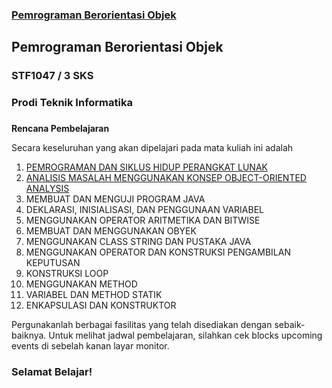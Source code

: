 ### [Pemrograman Berorientasi Objek](http://kuliahonline.usbypkp.ac.id/course/view.php?id=6369#section-0)

## Pemrograman Berorientasi Objek

### STF1047 / 3 SKS

### Prodi Teknik Informatika

### 

**Rencana Pembelajaran**

Secara keseluruhan yang akan dipelajari pada mata kuliah ini adalah 

1. [PEMROGRAMAN DAN SIKLUS HIDUP PERANGKAT LUNAK](http://kuliahonline.usbypkp.ac.id/mod/resource/view.php?id=70314)
2. [ANALISIS MASALAH MENGGUNAKAN KONSEP OBJECT-ORIENTED ANALYSIS](http://kuliahonline.usbypkp.ac.id/mod/assign/view.php?id=70320)
3. MEMBUAT DAN MENGUJI PROGRAM JAVA
4. DEKLARASI, INISIALISASI, DAN PENGGUNAAN VARIABEL
5. MENGGUNAKAN OPERATOR ARITMETIKA DAN BITWISE
6. MEMBUAT DAN MENGGUNAKAN OBYEK
7. MENGGUNAKAN CLASS STRING DAN PUSTAKA JAVA
8. MENGGUNAKAN OPERATOR DAN KONSTRUKSI PENGAMBILAN KEPUTUSAN
9. KONSTRUKSI LOOP
10. MENGGUNAKAN METHOD
11. VARIABEL DAN METHOD STATIK
12. ENKAPSULASI DAN KONSTRUKTOR



Pergunakanlah berbagai fasilitas yang telah disediakan dengan sebaik-baiknya. Untuk melihat jadwal pembelajaran, silahkan cek blocks upcoming events di sebelah kanan layar monitor. 

### **Selamat Belajar!**